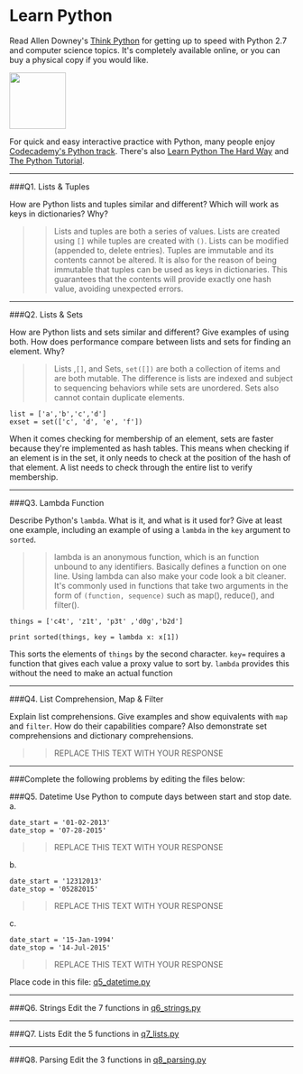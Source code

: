 # Learn Python

Read Allen Downey's [Think Python](http://www.greenteapress.com/thinkpython/) for getting up to speed with Python 2.7 and computer science topics. It's completely available online, or you can buy a physical copy if you would like.

<a href="http://www.greenteapress.com/thinkpython/"><img src="img/think_python.png" style="width: 100px;" target="_blank"></a>

For quick and easy interactive practice with Python, many people enjoy [Codecademy's Python track](http://www.codecademy.com/en/tracks/python). There's also [Learn Python The Hard Way](http://learnpythonthehardway.org/book/) and [The Python Tutorial](https://docs.python.org/2/tutorial/).

---

###Q1. Lists &amp; Tuples

How are Python lists and tuples similar and different? Which will work as keys in dictionaries? Why?

>> Lists and tuples are both a series of values. Lists are created using ```[]``` while tuples are created with ```()```. Lists can be modified (appended to, delete entries). Tuples are immutable and its contents cannot be altered. It is also for the reason of being immutable that tuples can be used as keys in dictionaries. This guarantees that the contents will provide exactly one hash value, avoiding unexpected errors.

---

###Q2. Lists &amp; Sets

How are Python lists and sets similar and different? Give examples of using both. How does performance compare between lists and sets for finding an element. Why?

>> Lists ,`[]`, and Sets, `set([])`  are both a collection of items and are both mutable. The difference is lists are indexed and subject to sequencing behaviors while sets are unordered. Sets also cannot contain duplicate elements.
``` 
list = ['a','b','c','d']
exset = set(['c', 'd', 'e', 'f'])
```
When it comes checking for membership of an element, sets are faster because they're implemented as hash tables. This means when checking if an element is in the set, it only needs to check at the position of the hash of that element. A list needs to check through the entire list to verify membership.

---

###Q3. Lambda Function

Describe Python's `lambda`. What is it, and what is it used for? Give at least one example, including an example of using a `lambda` in the `key` argument to `sorted`.

>> lambda is an anonymous function, which is an function unbound to any identifiers. Basically defines a function on one line. Using lambda can also make your code look a bit cleaner. It's commonly used in functions that take two arguments in the form of `(function, sequence)` such as map(), reduce(), and filter(). 
```
things = ['c4t', 'z1t', 'p3t' ,'d0g','b2d']

print sorted(things, key = lambda x: x[1])
```
This sorts the elements of `things` by the second character. `key=` requires a function that gives each value a proxy value to sort by. `lambda` provides this without the need to make an actual function

---

###Q4. List Comprehension, Map &amp; Filter

Explain list comprehensions. Give examples and show equivalents with `map` and `filter`. How do their capabilities compare? Also demonstrate set comprehensions and dictionary comprehensions.

>> REPLACE THIS TEXT WITH YOUR RESPONSE

---

###Complete the following problems by editing the files below:

###Q5. Datetime
Use Python to compute days between start and stop date.   
a.  

```
date_start = '01-02-2013'    
date_stop = '07-28-2015'
```

>> REPLACE THIS TEXT WITH YOUR RESPONSE

b.  
```
date_start = '12312013'  
date_stop = '05282015'  
```

>> REPLACE THIS TEXT WITH YOUR RESPONSE

c.  
```
date_start = '15-Jan-1994'      
date_stop = '14-Jul-2015'  
```

>> REPLACE THIS TEXT WITH YOUR RESPONSE  

Place code in this file: [q5_datetime.py](python/q5_datetime.py)

---

###Q6. Strings
Edit the 7 functions in [q6_strings.py](python/q6_strings.py)

---

###Q7. Lists
Edit the 5 functions in [q7_lists.py](python/q7_lists.py)

---

###Q8. Parsing
Edit the 3 functions in [q8_parsing.py](python/q8_parsing.py)






